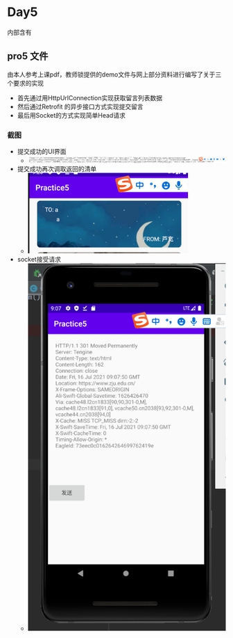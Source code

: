 # Day5



内部含有



## pro5 文件

由本人参考上课pdf，教师锁提供的demo文件与网上部分资料进行编写了关于三个要求的实现

* 首先通过用HttpUrlConnection实现获取留言列表数据
* 然后通过Retrofit 的异步接⼝⽅式实现提交留⾔
* 最后⽤Socket的⽅式实现简单Head请求

### 截图

* 提交成功的UI界面
  * ![UI](UI.png)
* 提交成功再次调取返回的清单
  * ![列表](%E5%88%97%E8%A1%A8.png)
* socket接受请求
  * ![socket](socket.png)

